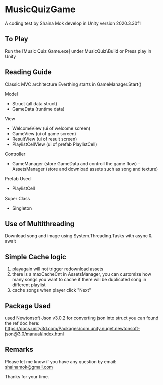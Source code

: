 # MusicQuizGame

A coding test by Shaina Mok develop in Unity version 2020.3.30f1

## To Play

Run the [Music Quiz Game.exe] under MusicQuiz\Build
or
Press play in Unity

## Reading Guide

Classic MVC architecture
Everthing starts in GameManager.Start()

Model

- Struct (all data struct)
- GameData (runtime data)

View

- WelcomeView (ui of welcome screen)
- GameView (ui of game screen)
- ResultView (ui of result screen)
- PlaylistCellView (ui of prefab PlaylistCell)

Controller

- GameManager (store GameData and controll the game flow) - AssetsManager (store and download assets such as song and texture)

Prefab Used

- PlaylistCell

Super Class

- Singleton

## Use of Multithreading

Download song and image using System.Threading.Tasks with async & await

## Simple Cache logic

1. playagain will not trigger redownload assets
2. there is a maxCacheCnt in AssetsManager, you can customize how many songs you want to cache if there will be duplicated song in different playlist
3. cache songs when player click "Next"

## Package Used

used Newtonsoft Json v3.0.2 for converting json into struct
you can found the ref doc here: https://docs.unity3d.com/Packages/com.unity.nuget.newtonsoft-json@3.0/manual/index.html

## Remarks

Please let me know if you have any question by email: shainamok@gmail.com

Thanks for your time.
